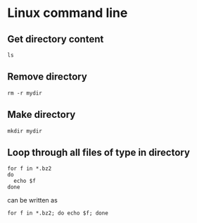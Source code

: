 
# Linux command line

## Get directory content
```
ls
```

## Remove directory
```
rm -r mydir
```
## Make directory
```
mkdir mydir
```
## Loop through all files of type in directory
```
for f in *.bz2
do 
  echo $f
done
```
can be written as
```
for f in *.bz2; do echo $f; done
```
